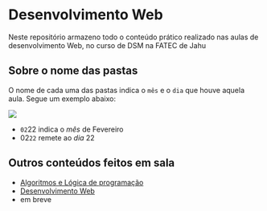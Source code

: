 # Desenvolvimento Web 

Neste repositório armazeno todo o conteúdo prático realizado nas aulas de desenvolvimento Web, no curso de DSM na FATEC de Jahu
## Sobre o nome das pastas
 O nome de cada uma das pastas indica o `mês` e o `dia` que houve aquela aula. Segue um exemplo abaixo:
 
 <img src="https://cdn.discordapp.com/attachments/1187060174163284020/1222630788743565312/img3.PNG?ex=6616eaa7&is=660475a7&hm=4cc43b8a27edaf13408093bfb11334a82e16adcc96029149747c85b8bc14fd30&">

- `02`22 indica o <i>mês</i> de Fevereiro
- 02`22` remete ao <i>dia</i> 22 

## Outros conteúdos feitos em sala

* [Algoritmos e Lógica de programação](https://github.com/vinicciuus/algoritmos)
* [Desenvolvimento Web](https://github.com/vinicciuus/DesenvolvimentoWeb)
* em breve
